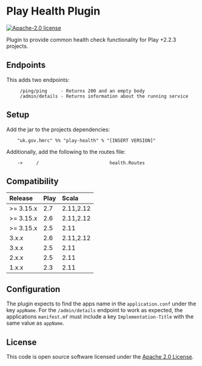# Play Health Plugin

[![Apache-2.0 license](http://img.shields.io/badge/license-Apache-brightgreen.svg)](http://www.apache.org/licenses/LICENSE-2.0.html)




Plugin to provide common health check functionality for Play +2.2.3 projects.

## Endpoints

This adds two endpoints:

```
     /ping/ping     - Returns 200 and an empty body
     /admin/details - Returns information about the running service
```

## Setup

Add the jar to the projects dependencies:

```
    "uk.gov.hmrc" %% "play-health" % "[INSERT VERSION]"
```

Additionally, add the following to the routes file:

```
    ->     /                          health.Routes
```

## Compatibility

| Release   | Play | Scala     |
|:----------|:-----|:----------|
| >= 3.15.x | 2.7  | 2.11,2.12 |
| >= 3.15.x | 2.6  | 2.11,2.12 |
| >= 3.15.x | 2.5  | 2.11      |
| 3.x.x     | 2.6  | 2.11,2.12 |
| 3.x.x     | 2.5  | 2.11      |
| 2.x.x     | 2.5  | 2.11      |
| 1.x.x     | 2.3  | 2.11      |



## Configuration

The plugin expects to find the apps name in the `application.conf` under the key `appName`.
For the `/admin/details` endpoint to work as expected, the applications `manifest.mf` must include a key `Implementation-Title` with the same value as `appName`.

## License ##

This code is open source software licensed under the [Apache 2.0 License]("http://www.apache.org/licenses/LICENSE-2.0.html").
